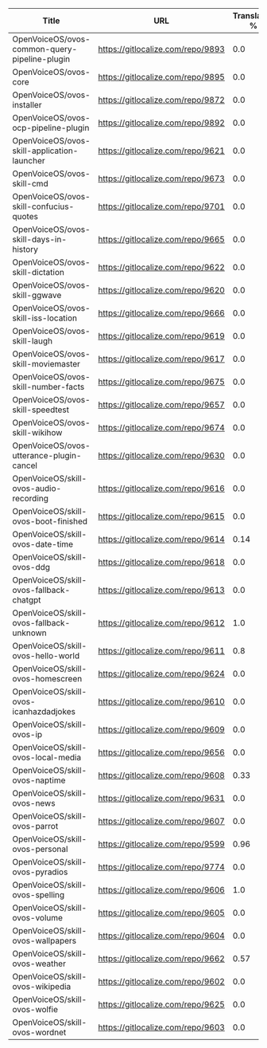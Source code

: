 | Title | URL | Translated % | Total Chars | Total Words | Untranslated Chars | Untranslated Words | Translated Chars | Translated Words |
| --- | --- | --- | --- | --- | --- | --- | --- | --- |
| OpenVoiceOS/ovos-common-query-pipeline-plugin | https://gitlocalize.com/repo/9893 | 0.0 | 67 | 15 | 67 | 15 | 0 | 0 |
| OpenVoiceOS/ovos-core | https://gitlocalize.com/repo/9895 | 0.0 | 935 | 153 | 935 | 153 | 0 | 0 |
| OpenVoiceOS/ovos-installer | https://gitlocalize.com/repo/9872 | 0.0 | 6650 | 1003 | 6650 | 1003 | 0 | 0 |
| OpenVoiceOS/ovos-ocp-pipeline-plugin | https://gitlocalize.com/repo/9892 | 0.0 | 2589 | 309 | 2589 | 309 | 0 | 0 |
| OpenVoiceOS/ovos-skill-application-launcher | https://gitlocalize.com/repo/9621 | 0.0 | 503 | 55 | 503 | 55 | 0 | 0 |
| OpenVoiceOS/ovos-skill-cmd | https://gitlocalize.com/repo/9673 | 0.0 | 37 | 2 | 37 | 2 | 0 | 0 |
| OpenVoiceOS/ovos-skill-confucius-quotes | https://gitlocalize.com/repo/9701 | 0.0 | 10458 | 1939 | 10458 | 1939 | 0 | 0 |
| OpenVoiceOS/ovos-skill-days-in-history | https://gitlocalize.com/repo/9665 | 0.0 | 10846463 | 1751649 | 10846463 | 1751649 | 0 | 0 |
| OpenVoiceOS/ovos-skill-dictation | https://gitlocalize.com/repo/9622 | 0.0 | 6654 | 951 | 6654 | 951 | 0 | 0 |
| OpenVoiceOS/ovos-skill-ggwave | https://gitlocalize.com/repo/9620 | 0.0 | 468 | 57 | 468 | 57 | 0 | 0 |
| OpenVoiceOS/ovos-skill-iss-location | https://gitlocalize.com/repo/9666 | 0.0 | 2706 | 439 | 2706 | 439 | 0 | 0 |
| OpenVoiceOS/ovos-skill-laugh | https://gitlocalize.com/repo/9619 | 0.0 | 291 | 41 | 291 | 41 | 0 | 0 |
| OpenVoiceOS/ovos-skill-moviemaster | https://gitlocalize.com/repo/9617 | 0.0 | 3942 | 541 | 3942 | 541 | 0 | 0 |
| OpenVoiceOS/ovos-skill-number-facts | https://gitlocalize.com/repo/9675 | 0.0 | 283 | 43 | 283 | 43 | 0 | 0 |
| OpenVoiceOS/ovos-skill-speedtest | https://gitlocalize.com/repo/9657 | 0.0 | 353 | 61 | 353 | 61 | 0 | 0 |
| OpenVoiceOS/ovos-skill-wikihow | https://gitlocalize.com/repo/9674 | 0.0 | 288 | 50 | 288 | 50 | 0 | 0 |
| OpenVoiceOS/ovos-utterance-plugin-cancel | https://gitlocalize.com/repo/9630 | 0.0 | 220 | 36 | 220 | 36 | 0 | 0 |
| OpenVoiceOS/skill-ovos-audio-recording | https://gitlocalize.com/repo/9616 | 0.0 | 2330 | 355 | 2330 | 355 | 0 | 0 |
| OpenVoiceOS/skill-ovos-boot-finished | https://gitlocalize.com/repo/9615 | 0.0 | 1335 | 168 | 1335 | 168 | 0 | 0 |
| OpenVoiceOS/skill-ovos-date-time | https://gitlocalize.com/repo/9614 | 0.14 | 10935 | 2073 | 9393 | 1801 | 1542 | 272 |
| OpenVoiceOS/skill-ovos-ddg | https://gitlocalize.com/repo/9618 | 0.0 | 1511 | 260 | 1511 | 260 | 0 | 0 |
| OpenVoiceOS/skill-ovos-fallback-chatgpt | https://gitlocalize.com/repo/9613 | 0.0 | 128 | 25 | 128 | 25 | 0 | 0 |
| OpenVoiceOS/skill-ovos-fallback-unknown | https://gitlocalize.com/repo/9612 | 1.0 | 829 | 175 | 0 | 0 | 829 | 175 |
| OpenVoiceOS/skill-ovos-hello-world | https://gitlocalize.com/repo/9611 | 0.8 | 283 | 59 | 58 | 13 | 225 | 46 |
| OpenVoiceOS/skill-ovos-homescreen | https://gitlocalize.com/repo/9624 | 0.0 | 119 | 16 | 119 | 16 | 0 | 0 |
| OpenVoiceOS/skill-ovos-icanhazdadjokes | https://gitlocalize.com/repo/9610 | 0.0 | 357 | 74 | 357 | 74 | 0 | 0 |
| OpenVoiceOS/skill-ovos-ip | https://gitlocalize.com/repo/9609 | 0.0 | 710 | 153 | 710 | 153 | 0 | 0 |
| OpenVoiceOS/skill-ovos-local-media | https://gitlocalize.com/repo/9656 | 0.0 | 685 | 141 | 685 | 141 | 0 | 0 |
| OpenVoiceOS/skill-ovos-naptime | https://gitlocalize.com/repo/9608 | 0.33 | 739 | 131 | 497 | 87 | 242 | 44 |
| OpenVoiceOS/skill-ovos-news | https://gitlocalize.com/repo/9631 | 0.0 | 359 | 54 | 359 | 54 | 0 | 0 |
| OpenVoiceOS/skill-ovos-parrot | https://gitlocalize.com/repo/9607 | 0.0 | 1557 | 283 | 1557 | 283 | 0 | 0 |
| OpenVoiceOS/skill-ovos-personal | https://gitlocalize.com/repo/9599 | 0.96 | 640 | 96 | 26 | 6 | 614 | 90 |
| OpenVoiceOS/skill-ovos-pyradios | https://gitlocalize.com/repo/9774 | 0.0 | 63 | 7 | 63 | 7 | 0 | 0 |
| OpenVoiceOS/skill-ovos-spelling | https://gitlocalize.com/repo/9606 | 1.0 | 138 | 19 | 0 | 0 | 138 | 19 |
| OpenVoiceOS/skill-ovos-volume | https://gitlocalize.com/repo/9605 | 0.0 | 919 | 168 | 919 | 168 | 0 | 0 |
| OpenVoiceOS/skill-ovos-wallpapers | https://gitlocalize.com/repo/9604 | 0.0 | 4807 | 629 | 4807 | 629 | 0 | 0 |
| OpenVoiceOS/skill-ovos-weather | https://gitlocalize.com/repo/9662 | 0.57 | 12604 | 2095 | 5474 | 1006 | 7130 | 1089 |
| OpenVoiceOS/skill-ovos-wikipedia | https://gitlocalize.com/repo/9602 | 0.0 | 924 | 138 | 924 | 138 | 0 | 0 |
| OpenVoiceOS/skill-ovos-wolfie | https://gitlocalize.com/repo/9625 | 0.0 | 352 | 64 | 352 | 64 | 0 | 0 |
| OpenVoiceOS/skill-ovos-wordnet | https://gitlocalize.com/repo/9603 | 0.0 | 705 | 138 | 705 | 138 | 0 | 0 |

